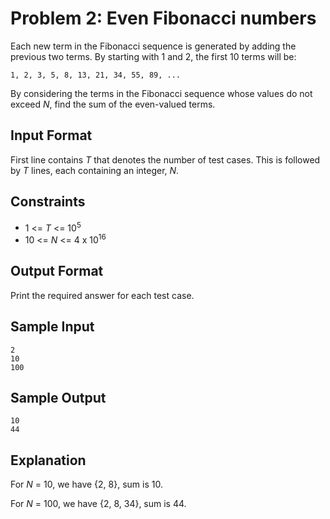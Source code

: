 # Problem 2: Even Fibonacci numbers

Each new term in the Fibonacci sequence is generated by adding the previous two terms. By starting with 1 and 2, the first 10 terms will be:

    1, 2, 3, 5, 8, 13, 21, 34, 55, 89, ...

By considering the terms in the Fibonacci sequence whose values do not exceed _N_, find the sum of the even-valued terms.

## Input Format

First line contains _T_ that denotes the number of test cases. This is followed by _T_ lines, each containing an integer, _N_.

## Constraints

* 1 <= _T_ <= 10<sup>5</sup>
* 10 <= _N_ <= 4 x 10<sup>16</sup>

## Output Format

Print the required answer for each test case.

## Sample Input

    2
    10
    100

## Sample Output

    10
    44

## Explanation

For _N_ = 10, we have {2, 8}, sum is 10.

For _N_ = 100, we have {2, 8, 34}, sum is 44.
